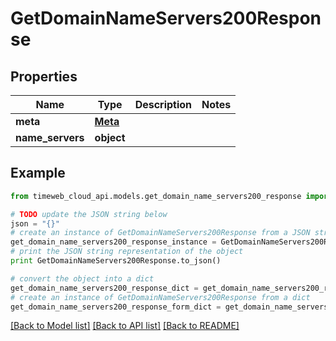 # GetDomainNameServers200Response


## Properties
Name | Type | Description | Notes
------------ | ------------- | ------------- | -------------
**meta** | [**Meta**](Meta.md) |  | 
**name_servers** | **object** |  | 

## Example

```python
from timeweb_cloud_api.models.get_domain_name_servers200_response import GetDomainNameServers200Response

# TODO update the JSON string below
json = "{}"
# create an instance of GetDomainNameServers200Response from a JSON string
get_domain_name_servers200_response_instance = GetDomainNameServers200Response.from_json(json)
# print the JSON string representation of the object
print GetDomainNameServers200Response.to_json()

# convert the object into a dict
get_domain_name_servers200_response_dict = get_domain_name_servers200_response_instance.to_dict()
# create an instance of GetDomainNameServers200Response from a dict
get_domain_name_servers200_response_form_dict = get_domain_name_servers200_response.from_dict(get_domain_name_servers200_response_dict)
```
[[Back to Model list]](../README.md#documentation-for-models) [[Back to API list]](../README.md#documentation-for-api-endpoints) [[Back to README]](../README.md)


